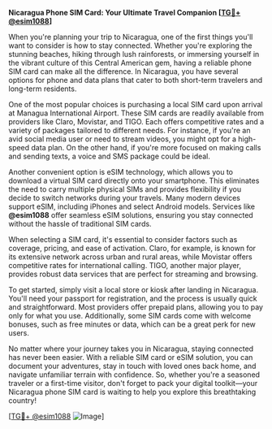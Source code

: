 **Nicaragua Phone SIM Card: Your Ultimate Travel Companion [[TG💪+ @esim1088](https://t.me/s/esim1088)]**

When you're planning your trip to Nicaragua, one of the first things you'll want to consider is how to stay connected. Whether you're exploring the stunning beaches, hiking through lush rainforests, or immersing yourself in the vibrant culture of this Central American gem, having a reliable phone SIM card can make all the difference. In Nicaragua, you have several options for phone and data plans that cater to both short-term travelers and long-term residents.

One of the most popular choices is purchasing a local SIM card upon arrival at Managua International Airport. These SIM cards are readily available from providers like Claro, Movistar, and TIGO. Each offers competitive rates and a variety of packages tailored to different needs. For instance, if you're an avid social media user or need to stream videos, you might opt for a high-speed data plan. On the other hand, if you're more focused on making calls and sending texts, a voice and SMS package could be ideal.

Another convenient option is eSIM technology, which allows you to download a virtual SIM card directly onto your smartphone. This eliminates the need to carry multiple physical SIMs and provides flexibility if you decide to switch networks during your travels. Many modern devices support eSIM, including iPhones and select Android models. Services like **@esim1088** offer seamless eSIM solutions, ensuring you stay connected without the hassle of traditional SIM cards.

When selecting a SIM card, it's essential to consider factors such as coverage, pricing, and ease of activation. Claro, for example, is known for its extensive network across urban and rural areas, while Movistar offers competitive rates for international calling. TIGO, another major player, provides robust data services that are perfect for streaming and browsing.

To get started, simply visit a local store or kiosk after landing in Nicaragua. You'll need your passport for registration, and the process is usually quick and straightforward. Most providers offer prepaid plans, allowing you to pay only for what you use. Additionally, some SIM cards come with welcome bonuses, such as free minutes or data, which can be a great perk for new users.

No matter where your journey takes you in Nicaragua, staying connected has never been easier. With a reliable SIM card or eSIM solution, you can document your adventures, stay in touch with loved ones back home, and navigate unfamiliar terrain with confidence. So, whether you're a seasoned traveler or a first-time visitor, don't forget to pack your digital toolkit—your Nicaragua phone SIM card is waiting to help you explore this breathtaking country!

[[TG💪+ @esim1088](https://t.me/s/esim1088) ![Image](https://i.postimg.cc/Y0z9fWf4/image.png)]